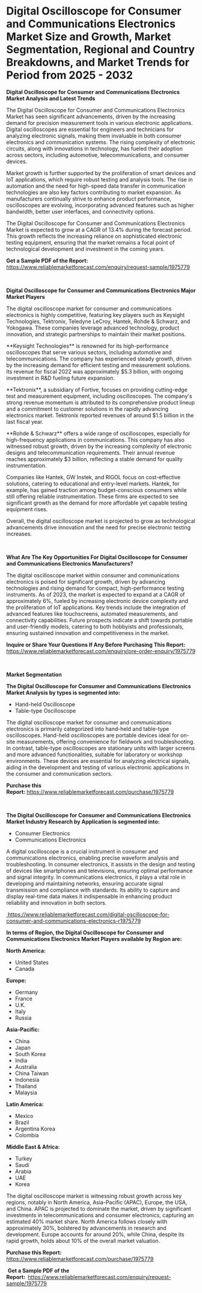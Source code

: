 <p><h1>Digital Oscilloscope for Consumer and Communications Electronics Market Size and Growth, Market Segmentation, Regional and Country Breakdowns, and Market Trends for Period from 2025 -  2032</h1></p><p><strong>Digital Oscilloscope for Consumer and Communications Electronics Market Analysis and Latest Trends</strong></p>
<p><p>The Digital Oscilloscope for Consumer and Communications Electronics Market has seen significant advancements, driven by the increasing demand for precision measurement tools in various electronic applications. Digital oscilloscopes are essential for engineers and technicians for analyzing electronic signals, making them invaluable in both consumer electronics and communication systems. The rising complexity of electronic circuits, along with innovations in technology, has fueled their adoption across sectors, including automotive, telecommunications, and consumer devices.</p><p>Market growth is further supported by the proliferation of smart devices and IoT applications, which require robust testing and analysis tools. The rise in automation and the need for high-speed data transfer in communication technologies are also key factors contributing to market expansion. As manufacturers continually strive to enhance product performance, oscilloscopes are evolving, incorporating advanced features such as higher bandwidth, better user interfaces, and connectivity options.</p><p>The Digital Oscilloscope for Consumer and Communications Electronics Market is expected to grow at a CAGR of 13.4% during the forecast period. This growth reflects the increasing reliance on sophisticated electronic testing equipment, ensuring that the market remains a focal point of technological development and investment in the coming years.</p></p>
<p><strong>Get a Sample PDF of the Report:&nbsp;</strong> <a href="https://www.reliablemarketforecast.com/enquiry/request-sample/1975779?utm_campaign=3324&utm_medium=2&utm_source=Github&utm_content=ia&utm_term=12042025&utm_id=digital-oscilloscope-for-consumer-and-communications-electronics">https://www.reliablemarketforecast.com/enquiry/request-sample/1975779</a></p>
<p>&nbsp;</p>
<p><strong>Digital Oscilloscope for Consumer and Communications Electronics Major Market Players</strong></p>
<p><p>The digital oscilloscope market for consumer and communications electronics is highly competitive, featuring key players such as Keysight Technologies, Tektronix, Teledyne LeCroy, Hantek, Rohde & Schwarz, and Yokogawa. These companies leverage advanced technology, product innovation, and strategic partnerships to maintain their market positions.</p><p>**Keysight Technologies** is renowned for its high-performance oscilloscopes that serve various sectors, including automotive and telecommunications. The company has experienced steady growth, driven by the increasing demand for efficient testing and measurement solutions. Its revenue for fiscal 2022 was approximately $5.3 billion, with ongoing investment in R&D fueling future expansion.</p><p>**Tektronix**, a subsidiary of Fortive, focuses on providing cutting-edge test and measurement equipment, including oscilloscopes. The company's strong revenue momentum is attributed to its comprehensive product lineup and a commitment to customer solutions in the rapidly advancing electronics market. Tektronix reported revenues of around $1.5 billion in the last fiscal year.</p><p>**Rohde & Schwarz** offers a wide range of oscilloscopes, especially for high-frequency applications in communications. This company has also witnessed robust growth, driven by the increasing complexity of electronic designs and telecommunication requirements. Their annual revenue reaches approximately $3 billion, reflecting a stable demand for quality instrumentation.</p><p>Companies like Hantek, GW Instek, and RIGOL focus on cost-effective solutions, catering to educational and entry-level markets. Hantek, for example, has gained traction among budget-conscious consumers while still offering reliable instrumentation. These firms are expected to see significant growth as the demand for more affordable yet capable testing equipment rises.</p><p>Overall, the digital oscilloscope market is projected to grow as technological advancements drive innovation and the need for precise electronic testing increases.</p></p>
<p>&nbsp;</p>
<p><strong>What Are The Key Opportunities For Digital Oscilloscope for Consumer and Communications Electronics Manufacturers?</strong></p>
<p><p>The digital oscilloscope market within consumer and communications electronics is poised for significant growth, driven by advancing technologies and rising demand for compact, high-performance testing instruments. As of 2023, the market is expected to expand at a CAGR of approximately 6%, fueled by increasing electronic device complexity and the proliferation of IoT applications. Key trends include the integration of advanced features like touchscreens, automated measurements, and connectivity capabilities. Future prospects indicate a shift towards portable and user-friendly models, catering to both hobbyists and professionals, ensuring sustained innovation and competitiveness in the market.</p></p>
<p><strong>Inquire or Share Your Questions If Any Before Purchasing This Report:</strong> <a href="https://www.reliablemarketforecast.com/enquiry/pre-order-enquiry/1975779?utm_campaign=3324&utm_medium=2&utm_source=Github&utm_content=ia&utm_term=12042025&utm_id=digital-oscilloscope-for-consumer-and-communications-electronics">https://www.reliablemarketforecast.com/enquiry/pre-order-enquiry/1975779</a></p>
<p>&nbsp;</p>
<p><strong>Market Segmentation</strong></p>
<p><strong>The Digital Oscilloscope for Consumer and Communications Electronics Market Analysis by types is segmented into:</strong></p>
<p><ul><li>Hand-held Oscilloscope</li><li>Table-type Oscilloscope</li></ul></p>
<p><p>The digital oscilloscope market for consumer and communications electronics is primarily categorized into hand-held and table-type oscilloscopes. Hand-held oscilloscopes are portable devices ideal for on-site measurements, offering convenience for fieldwork and troubleshooting. In contrast, table-type oscilloscopes are stationary units with larger screens and more advanced functionalities, suitable for laboratory or workshop environments. These devices are essential for analyzing electrical signals, aiding in the development and testing of various electronic applications in the consumer and communication sectors.</p></p>
<p><strong>Purchase this Report:&nbsp;</strong><a href="https://www.reliablemarketforecast.com/purchase/1975779?utm_campaign=3324&utm_medium=2&utm_source=Github&utm_content=ia&utm_term=12042025&utm_id=digital-oscilloscope-for-consumer-and-communications-electronics">https://www.reliablemarketforecast.com/purchase/1975779</a></p>
<p>&nbsp;</p>
<p><strong>The Digital Oscilloscope for Consumer and Communications Electronics Market Industry Research by Application is segmented into:</strong></p>
<p><ul><li>Consumer Electronics</li><li>Communications Electronics</li></ul></p>
<p><p>A digital oscilloscope is a crucial instrument in consumer and communications electronics, enabling precise waveform analysis and troubleshooting. In consumer electronics, it assists in the design and testing of devices like smartphones and televisions, ensuring optimal performance and signal integrity. In communications electronics, it plays a vital role in developing and maintaining networks, ensuring accurate signal transmission and compliance with standards. Its ability to capture and display real-time data makes it indispensable in enhancing product reliability and innovation in both sectors.</p></p>
<p><a href="https://www.reliablemarketforecast.com/digital-oscilloscope-for-consumer-and-communications-electronics-r1975779?utm_campaign=3324&utm_medium=2&utm_source=Github&utm_content=ia&utm_term=12042025&utm_id=digital-oscilloscope-for-consumer-and-communications-electronics">&nbsp;https://www.reliablemarketforecast.com/digital-oscilloscope-for-consumer-and-communications-electronics-r1975779</a></p>
<p><strong>In terms of Region, the Digital Oscilloscope for Consumer and Communications Electronics Market Players available by Region are:</strong></p>
<p>
    <p> <strong> North America: </strong>
        <ul>
            <li>United States</li>
            <li>Canada</li>
        </ul>
        </p> 
    <p> <strong> Europe: </strong>
        <ul>
            <li>Germany</li>
            <li>France</li>
            <li>U.K.</li>
            <li>Italy</li>
            <li>Russia</li>
        </ul>
        </p> 
    <p> <strong> Asia-Pacific: </strong>
        <ul>
            <li>China</li>
            <li>Japan</li>
            <li>South Korea</li>
            <li>India</li>
            <li>Australia</li>
            <li>China Taiwan</li>
            <li>Indonesia</li>
            <li>Thailand</li>
            <li>Malaysia</li>
        </ul>
        </p> 
    <p> <strong> Latin America: </strong>
        <ul>
            <li>Mexico</li>
            <li>Brazil</li>
            <li>Argentina Korea</li>
            <li>Colombia</li>
        </ul>
        </p> 
    <p> <strong> Middle East & Africa: </strong>
        <ul>
            <li>Turkey</li>
            <li>Saudi</li>
            <li>Arabia</li>
            <li>UAE</li>
            <li>Korea</li>
        </ul>
    </p>
    </p>
<p><p>The digital oscilloscope market is witnessing robust growth across key regions, notably in North America, Asia-Pacific (APAC), Europe, the USA, and China. APAC is projected to dominate the market, driven by significant investments in telecommunications and consumer electronics, capturing an estimated 40% market share. North America follows closely with approximately 30%, bolstered by advancements in research and development. Europe accounts for around 20%, while China, despite its rapid growth, holds about 10% of the overall market valuation.</p></p>
<p><strong>Purchase this Report: </strong><a href="https://www.reliablemarketforecast.com/purchase/1975779?utm_campaign=3324&utm_medium=2&utm_source=Github&utm_content=ia&utm_term=12042025&utm_id=digital-oscilloscope-for-consumer-and-communications-electronics">https://www.reliablemarketforecast.com/purchase/1975779</a></p>
<p>&nbsp;<strong>Get a Sample PDF of the Report:&nbsp;&nbsp;</strong><a href="https://www.reliablemarketforecast.com/enquiry/request-sample/1975779?utm_campaign=3324&utm_medium=2&utm_source=Github&utm_content=ia&utm_term=12042025&utm_id=digital-oscilloscope-for-consumer-and-communications-electronics">https://www.reliablemarketforecast.com/enquiry/request-sample/1975779</a></p>
<p><strong></strong></p>
<p><p></p><p></p><p></p></p>
